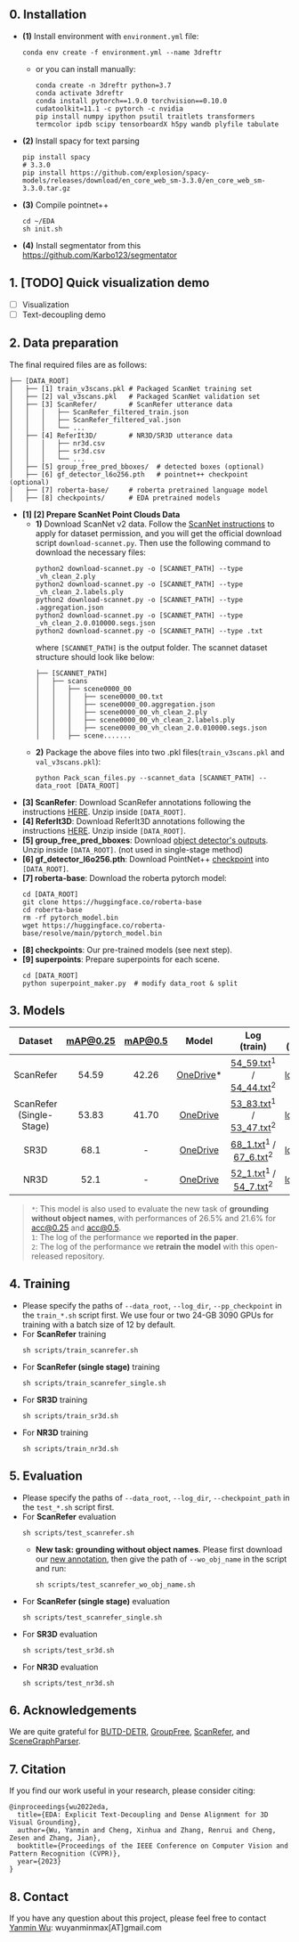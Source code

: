 ## 0. Installation

+ **(1)** Install environment with `environment.yml` file:
  ```
  conda env create -f environment.yml --name 3dreftr
  ```
  + or you can install manually:
    ```
    conda create -n 3dreftr python=3.7
    conda activate 3dreftr
    conda install pytorch==1.9.0 torchvision==0.10.0 cudatoolkit=11.1 -c pytorch -c nvidia
    pip install numpy ipython psutil traitlets transformers termcolor ipdb scipy tensorboardX h5py wandb plyfile tabulate
    ```
+ **(2)** Install spacy for text parsing
  ```
  pip install spacy
  # 3.3.0
  pip install https://github.com/explosion/spacy-models/releases/download/en_core_web_sm-3.3.0/en_core_web_sm-3.3.0.tar.gz
  ```
+ **(3)** Compile pointnet++
  ```
  cd ~/EDA
  sh init.sh
  ```
+ **(4)** Install segmentator from this https://github.com/Karbo123/segmentator


## 1. [TODO] Quick visualization demo 
+ [ ] Visualization
+ [ ] Text-decoupling demo

## 2. Data preparation

The final required files are as follows:
```
├── [DATA_ROOT]
│	├── [1] train_v3scans.pkl # Packaged ScanNet training set
│	├── [2] val_v3scans.pkl   # Packaged ScanNet validation set
│	├── [3] ScanRefer/        # ScanRefer utterance data
│	│	│	├── ScanRefer_filtered_train.json
│	│	│	├── ScanRefer_filtered_val.json
│	│	│	└── ...
│	├── [4] ReferIt3D/        # NR3D/SR3D utterance data
│	│	│	├── nr3d.csv
│	│	│	├── sr3d.csv
│	│	│	└── ...
│	├── [5] group_free_pred_bboxes/  # detected boxes (optional)
│	├── [6] gf_detector_l6o256.pth   # pointnet++ checkpoint (optional)
│	├── [7] roberta-base/     # roberta pretrained language model
│	├── [8] checkpoints/      # EDA pretrained models
```

+ **[1] [2] Prepare ScanNet Point Clouds Data**
  + **1)** Download ScanNet v2 data. Follow the [ScanNet instructions](https://github.com/ScanNet/ScanNet) to apply for dataset permission, and you will get the official download script `download-scannet.py`. Then use the following command to download the necessary files:
    ```
    python2 download-scannet.py -o [SCANNET_PATH] --type _vh_clean_2.ply
    python2 download-scannet.py -o [SCANNET_PATH] --type _vh_clean_2.labels.ply
    python2 download-scannet.py -o [SCANNET_PATH] --type .aggregation.json
    python2 download-scannet.py -o [SCANNET_PATH] --type _vh_clean_2.0.010000.segs.json
    python2 download-scannet.py -o [SCANNET_PATH] --type .txt
    ```
    where `[SCANNET_PATH]` is the output folder. The scannet dataset structure should look like below:
    ```
    ├── [SCANNET_PATH]
    │   ├── scans
    │   │   ├── scene0000_00
    │   │   │   ├── scene0000_00.txt
    │   │   │   ├── scene0000_00.aggregation.json
    │   │   │   ├── scene0000_00_vh_clean_2.ply
    │   │   │   ├── scene0000_00_vh_clean_2.labels.ply
    │   │   │   ├── scene0000_00_vh_clean_2.0.010000.segs.json
    │   │   ├── scene.......
    ```
  + **2)** Package the above files into two .pkl files(`train_v3scans.pkl` and `val_v3scans.pkl`):
    ```
    python Pack_scan_files.py --scannet_data [SCANNET_PATH] --data_root [DATA_ROOT]
    ```
+ **[3] ScanRefer**: Download ScanRefer annotations following the instructions [HERE](https://github.com/daveredrum/ScanRefer). Unzip inside `[DATA_ROOT]`.
+ **[4] ReferIt3D**: Download ReferIt3D annotations following the instructions [HERE](https://github.com/referit3d/referit3d). Unzip inside `[DATA_ROOT]`.
+ **[5] group_free_pred_bboxes**: Download [object detector's outputs](https://1drv.ms/u/s!AsnjK0KGPk10gYBjpUjJm7TkADS8vg?e=1AXJdR). Unzip inside `[DATA_ROOT]`. (not used in single-stage method)
+ **[6] gf_detector_l6o256.pth**: Download PointNet++ [checkpoint](https://1drv.ms/u/s!AsnjK0KGPk10gYBXZWDnWle7SvCNBg?e=SNyUK8) into `[DATA_ROOT]`.
+ **[7] roberta-base**: Download the roberta pytorch model:
  ```
  cd [DATA_ROOT]
  git clone https://huggingface.co/roberta-base
  cd roberta-base
  rm -rf pytorch_model.bin
  wget https://huggingface.co/roberta-base/resolve/main/pytorch_model.bin
  ```
+ **[8] checkpoints**: Our pre-trained models (see next step).
+ **[9] superpoints**: Prepare superpoints for each scene.
  ```
  cd [DATA_ROOT]
  python superpoint_maker.py  # modify data_root & split
  ```

## 3. Models

|Dataset  | mAP@0.25 | mAP@0.5 | Model | Log (train) | Log (test)
|:---:|:---:|:---:|:---:|:---:|:---:|
|ScanRefer| 54.59 | 42.26 |[OneDrive](https://1drv.ms/u/s!AsnjK0KGPk10gYBa4hc26m5ZFkVPZw?e=zPN55r)*| [54_59.txt](https://1drv.ms/t/s!AsnjK0KGPk10gYBebAdozXnOgmm1YQ?e=H787s9)<sup>1</sup> / [54_44.txt](https://1drv.ms/t/s!AsnjK0KGPk10gYo27zspU40yhrF09A?e=8eRW6V)<sup>2</sup> | [log.txt](https://1drv.ms/t/s!AsnjK0KGPk10gYo-0fAXOoU1_sS6Bw?e=z8ANiN)
|ScanRefer (Single-Stage)| 53.83 | 41.70 |[OneDrive](https://1drv.ms/u/s!AsnjK0KGPk10gYBbGKhHSJXohqyruQ?e=oDFmSq)| [53_83.txt](https://1drv.ms/t/s!AsnjK0KGPk10gYBgx7E7P0NTBwOegQ?e=jdpEdp)<sup>1</sup> / [53_47.txt](https://1drv.ms/t/s!AsnjK0KGPk10gYo4_zeWH0e_Bq2FXA?e=FnLW0Y)<sup>2</sup> | [log.txt](https://1drv.ms/t/s!AsnjK0KGPk10gYo_ImRculQguFikiA?e=iLf0Wz)
|SR3D | 68.1 | - | [OneDrive](https://1drv.ms/u/s!AsnjK0KGPk10gYBcrAVJXd3w9Ckd7w?e=DWpDz8) | [68_1.txt](https://1drv.ms/t/s!AsnjK0KGPk10gYBiOCKlsxFaoQo6yA?e=BXMBgb)<sup>1</sup> / [67_6.txt](https://1drv.ms/t/s!AsnjK0KGPk10gYo8kFoHKhsMIGhWrg?e=LglnIR)<sup>2</sup> | [log.txt](https://1drv.ms/t/s!AsnjK0KGPk10gYpB05GFrJm0HIPcsg?e=SmYefu)
|NR3D | 52.1 | - | [OneDrive](https://1drv.ms/u/s!AsnjK0KGPk10gYBZFKbUir4KH37lhQ?e=FwoGCW) | [52_1.txt](https://1drv.ms/t/s!AsnjK0KGPk10gYBdNqMTotO8ai-npQ?e=lUTgka)<sup>1</sup> / [54_7.txt](https://1drv.ms/t/s!AsnjK0KGPk10gYo6J5tuU7RKTS3d-Q?e=S2GrU7)<sup>2</sup> | [log.txt](https://1drv.ms/t/s!AsnjK0KGPk10gYpASOJhMDS1ixg9QA?e=uaQCA6)

> `*`: This model is also used to evaluate the new task of **grounding without object names**, with performances of 26.5% and 21.6% for acc@0.25 and acc@0.5.    
`1`: The log of the performance we **reported in the paper**.   
`2`: The log of the performance we **retrain the model** with this open-released repository.

## 4. Training

+ Please specify the paths of `--data_root`, `--log_dir`, `--pp_checkpoint` in the `train_*.sh` script first. We use four or two 24-GB 3090 GPUs for training with a batch size of 12 by default.
+ For **ScanRefer** training
  ```
  sh scripts/train_scanrefer.sh
  ```
+ For **ScanRefer (single stage)** training
  ```
  sh scripts/train_scanrefer_single.sh
  ```
+ For **SR3D** training
  ```
  sh scripts/train_sr3d.sh
  ```
+ For **NR3D** training
  ```
  sh scripts/train_nr3d.sh
  ```

## 5. Evaluation

+ Please specify the paths of `--data_root`, `--log_dir`, `--checkpoint_path` in the `test_*.sh` script first.
+ For **ScanRefer** evaluation
  ```
  sh scripts/test_scanrefer.sh
  ```
  + **New task: grounding without object names**. Please first download our [new annotation](https://1drv.ms/u/s!AsnjK0KGPk10gYBmrVFyVts3QBpyww?e=eK2zQw), then give the path of `--wo_obj_name` in the script and run:
    ```
    sh scripts/test_scanrefer_wo_obj_name.sh
    ```
+ For **ScanRefer (single stage)** evaluation
  ```
  sh scripts/test_scanrefer_single.sh
  ```
+ For **SR3D** evaluation
  ```
  sh scripts/test_sr3d.sh
  ```
+ For **NR3D** evaluation
  ```
  sh scripts/test_nr3d.sh
  ```

## 6. Acknowledgements

We are quite grateful for [BUTD-DETR](https://github.com/nickgkan/butd_detr), [GroupFree](https://github.com/zeliu98/Group-Free-3D), [ScanRefer](https://github.com/daveredrum/ScanRefer), and [SceneGraphParser](https://github.com/vacancy/SceneGraphParser).

## 7. Citation

If you find our work useful in your research, please consider citing:
```
@inproceedings{wu2022eda,
  title={EDA: Explicit Text-Decoupling and Dense Alignment for 3D Visual Grounding},
  author={Wu, Yanmin and Cheng, Xinhua and Zhang, Renrui and Cheng, Zesen and Zhang, Jian},
  booktitle={Proceedings of the IEEE Conference on Computer Vision and Pattern Recognition (CVPR)},
  year={2023}
}
```

## 8. Contact

If you have any question about this project, please feel free to contact [Yanmin Wu](https://yanmin-wu.github.io/): wuyanminmax[AT]gmail.com